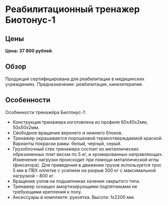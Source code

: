 # Реабилитационный тренажер Биотонус-1

## Цены

**Цена: 37 800 рублей**.

## Обзор

Продукция сертифицирована для реабилитации в медицинских учреждениях. Предназначение: реабилитация, кинезитерапия.

## Особенности

Особенности тренажёра Биотонус-1:

- Конструкция тренажера изготовлена из профиля 60х40х2мм, 50х50х2мм.
- Свободное вращение верхнего и нижнего блоков.
- Тренажер окрашивается порошковой термоотверждаемой краской. Варианты покраски рамы: белый, черный, серый.
- Грузоблочный стек тренажера состоит из металлических обрезиненных плит весом по 5 кг, и хромированных направляющих. Изменение нагрузки происходит при помощи металлической иглы (фиксатора). Для приведения в движение грузов используется трос 5 мм в ПВХ оплетке с усилием на разрыв 500 кг с максимальной нагрузкой – 800 кг.
- Вращение узлов на подшипниках качения закрытого типа.
- Тренажер оснащен амортизирующими подпятниками не требующими крепления к полу.
- Аксессуары в комплекте: рукоятка. Высота: 1х2200 мм.